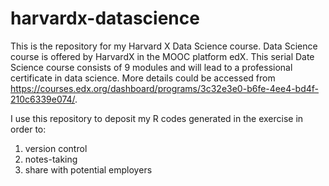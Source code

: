 # harvardx-datascience
This is the repository for my Harvard X Data Science course. Data Science course is offered by HarvardX in the MOOC platform edX. This serial Date Science course consists of 9 modules and will lead to a professional certificate in data science.
More details could be accessed from https://courses.edx.org/dashboard/programs/3c32e3e0-b6fe-4ee4-bd4f-210c6339e074/.

I use this repository to deposit my R codes generated in the exercise in order to:
1. version control
2. notes-taking
3. share with potential employers
